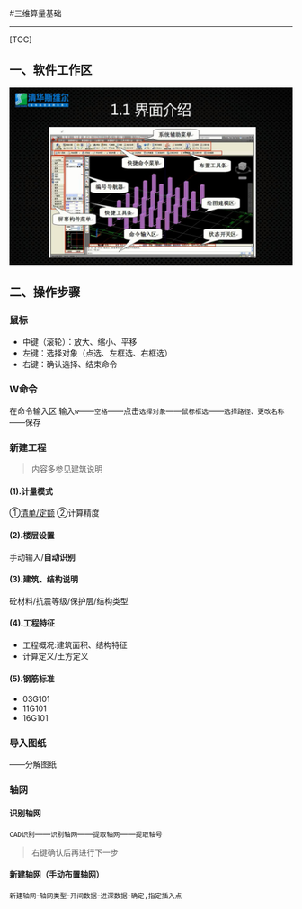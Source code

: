 #三维算量基础
***
[TOC]

## 一、软件工作区
![](软件工作区.jpg)
## 二、操作步骤
### 鼠标 
* 中键（滚轮）：放大、缩小、平移
* 左键：选择对象（点选、左框选、右框选）
* 右键：确认选择、结束命令

### W命令
在命令输入区 
输入`w`——`空格`——点击`选择对象`——`鼠标框选`——`选择路径、更改名称`——保存

### 新建工程
>内容多参见建筑说明
#### (1).计量模式
①[清单/定额](http://blog.renren.com/share/250797667/6938748896)
②计算精度
#### (2).楼层设置
手动输入/**自动识别**
#### (3).建筑、结构说明
砼材料/抗震等级/保护层/结构类型
#### (4).工程特征
* 工程概况:建筑面积、结构特征
* 计算定义/土方定义
#### (5).钢筋标准
* 03G101 
* 11G101 
* 16G101

### 导入图纸
——分解图纸
### 轴网
#### 识别轴网
`CAD识别`——`识别轴网`——`提取轴网`——`提取轴号`
>右键确认后再进行下一步
#### 新建轴网（手动布置轴网）
`新建轴网`-`轴网类型`-`开间数据`-`进深数据`-`确定,指定插入点`
